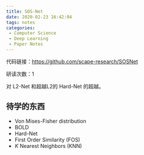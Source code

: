 ```yaml
---
title: SOS-Net
date: 2020-02-23 16:42:04
tags: notes
categories:
 - Computer Science
 - Deep Learning
 - Paper Notes
---
```


代码链接：https://github.com/scape-research/SOSNet

研读次数：1



对 L2-Net 和超越L2的 Hard-Net 的超越。

 

## 待学的东西

- Von Mises-Fisher distribution
- BOLD
- Hard-Net
- First Order Similarity (FOS)
- $K$ Nearest Neighbors (KNN)